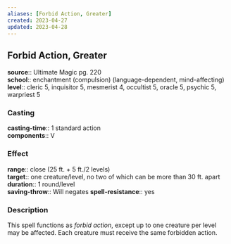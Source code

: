 ```yaml
---
aliases: [Forbid Action, Greater]
created: 2023-04-27
updated: 2023-04-28
---
```


## Forbid Action, Greater

**source**:: Ultimate Magic pg. 220  
**school**:: enchantment (compulsion) (language-dependent, mind-affecting)
**level**:: cleric 5, inquisitor 5, mesmerist 4, occultist 5, oracle 5, psychic 5, warpriest 5

### Casting

**casting-time**:: 1 standard action  
**components**:: V

### Effect

**range**:: close (25 ft. + 5 ft./2 levels)  
**target**:: one creature/level, no two of which can be more than 30 ft. apart  
**duration**:: 1 round/level  
**saving-throw**:: Will negates
**spell-resistance**:: yes

### Description

This spell functions as *forbid action*, except up to one creature per level may be affected. Each creature must receive the same forbidden action.
